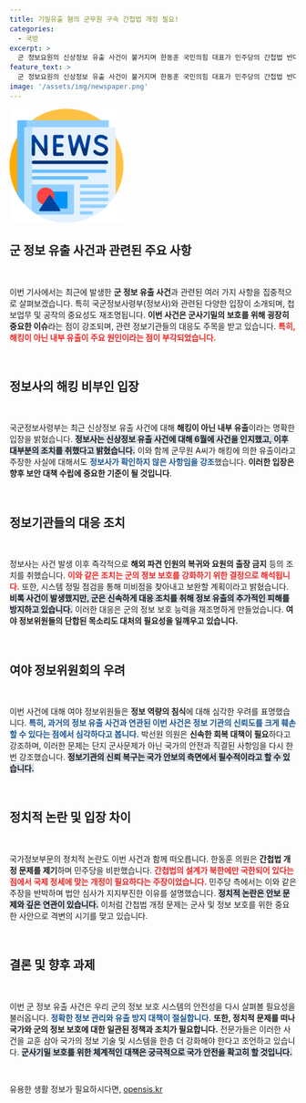 ```yaml
---
title: 기밀유출 혐의 군무원 구속 간첩법 개정 필요!
categories:
  - 국방
excerpt: >
  군 정보요원의 신상정보 유출 사건이 불거지며 한동훈 국민의힘 대표가 민주당의 간첩법 반대 행보를 강력히 비판했습니다. 국가정보원 사건 대응과 여야의 갈등이 고조되는 가운데, 군의 정보 역량에 대한 우려가 커지고 있습니다.
feature_text: >
  군 정보요원의 신상정보 유출 사건이 불거지며 한동훈 국민의힘 대표가 민주당의 간첩법 반대 행보를 강력히 비판했습니다. 국가정보원 사건 대응과 여야의 갈등이 고조되는 가운데, 군의 정보 역량에 대한 우려가 커지고 있습니다.
image: '/assets/img/newspaper.png'
---
```


<p><img src="/assets/img/newspaper.png" alt="kimp 속보" /></p>

<h2 data-ke-size="size26">군 정보 유출 사건과 관련된 주요 사항</h2>

<p data-ke-size="size16">&nbsp;</p>

<p>이번 기사에서는 최근에 발생한 <b>군 정보 유출 사건</b>과 관련된 여러 가지 사항을 집중적으로 살펴보겠습니다. 특히 국군정보사령부(정보사)와 관련된 다양한 입장이 소개되며, 첩보업무 및 공작의 중요성도 재조명됩니다. <b>이번 사건은 군사기밀의 보호를 위해 굉장히 중요한 이슈</b>라는 점이 강조되며, 관련 정보기관들의 대응도 주목을 받고 있습니다. <b><span style="color: #ee2323;">특히, 해킹이 아닌 내부 유출이 주요 원인이라는 점이 부각되었습니다.</span></b></p>

<p data-ke-size="size16">&nbsp;</p>

<h2 data-ke-size="size26">정보사의 해킹 비부인 입장</h2>

<p data-ke-size="size16">&nbsp;</p>

<p>국군정보사령부는 최근 신상정보 유출 사건에 대해 <b>해킹이 아닌 내부 유출</b>이라는 명확한 입장을 밝혔습니다. <b><span style="background-color: #21538527;">정보사는 신상정보 유출 사건에 대해 6월에 사건을 인지했고, 이후 대부분의 조치를 취했다고 밝혔습니다.</span></b> 이와 함께 군무원 A씨가 해킹에 의한 유출이라고 주장한 사실에 대해서도 <b><span style="color: #1a5490;">정보사가 확인하지 않은 사항임을 강조</span></b>했습니다. <b>이러한 입장은 향후 보안 대책 수립에 중요한 기준이 될 것입니다</b>.</p>

<p data-ke-size="size16">&nbsp;</p>

<h2 data-ke-size="size26">정보기관들의 대응 조치</h2>

<p data-ke-size="size16">&nbsp;</p>

<p>정보사는 사건 발생 이후 즉각적으로 <b>해외 파견 인원의 복귀와 요원의 출장 금지</b> 등의 조치를 취했습니다. <b><span style="color: #ee2323;">이와 같은 조치는 군의 정보 보호를 강화하기 위한 결정으로 해석됩니다.</span></b> 또한, 시스템 정밀 점검을 통해 미비점을 찾아내고 보완할 계획이라고 밝혔습니다. <b><span style="background-color: #21538527;">비록 사건이 발생했지만, 군은 신속하게 대응 조치를 취해 정보 유출의 추가적인 피해를 방지하고 있습니다.</span></b> 이러한 대응은 군의 정보 보호 능력을 재조명하게 만들었습니다.  <b>여야 정보위원들의 단합된 목소리도 대처의 필요성을 일깨우고 있습니다.</b></p>

<p data-ke-size="size16">&nbsp;</p>

<h2 data-ke-size="size26">여야 정보위원회의 우려</h2>

<p data-ke-size="size16">&nbsp;</p>

<p>이번 사건에 대해 여야 정보위원들은 <b>정보 역량의 침식</b>에 대해 심각한 우려를 표명했습니다. <b><span style="color: #1a5490;">특히, 과거의 정보 유출 사건과 연관된 이번 사건은 정보 기관의 신뢰도를 크게 훼손할 수 있다는 점에서 심각하다고 봅니다.</span></b> 박선원 의원은 <b>신속한 회복 대책이 필요</b>하다고 강조하며, 이러한 문제는 단지 군사문제가 아닌 국가의 안전과 직결된 사항임을 다시 한 번 강조했습니다. <b><span style="background-color: #21538527;">정보기관의 신뢰 복구는 국가 안보의 측면에서 필수적이라고 할 수 있습니다.</span></b></p>

<p data-ke-size="size16">&nbsp;</p>

<h2 data-ke-size="size26">정치적 논란 및 입장 차이</h2>

<p data-ke-size="size16">&nbsp;</p>

<p>국가정보부문의 정치적 논란도 이번 사건과 함께 떠오릅니다. 한동훈 의원은 <b>간첩법 개정 문제를 제기</b>하며 민주당을 비판했습니다. <b><span style="color: #ee2323;">간첩법의 설계가 북한에만 국한되어 있다는 점에서 국제 정세에 맞는 개정이 필요하다는 주장이었습니다.</span></b> 민주당 측에서는 이와 같은 주장을 반박하며 법안 심사가 지지부진한 이유를 설명했습니다. <b><span style="background-color: #21538527;">정치적 논란은 안보 문제와 깊은 연관이 있습니다.</span></b> 이처럼 간첩법 개정 문제는 군사 및 정보 보호를 위한 중요한 사안으로 격변의 시기를 맞고 있습니다.</p>

<p data-ke-size="size16">&nbsp;</p>

<h2 data-ke-size="size26">결론 및 향후 과제</h2>

<p data-ke-size="size16">&nbsp;</p>

<p>이번 군 정보 유출 사건은 우리 군의 정보 보호 시스템의 안전성을 다시 살펴볼 필요성을 불러옵니다. <b><span style="color: #1a5490;">정확한 정보 관리와 유출 방지 대책이 절실합니다.</span></b> <b>또한, 정치적 문제를 떠나 국가와 군의 정보 보호에 대한 일관된 정책과 조치가 필요합니다.</b> 전문가들은 이러한 사건을 교훈 삼아 국가의 정보 기술 및 시스템을 한층 더 강화해야 한다고 조언하고 있습니다. <b><span style="background-color: #21538527;">군사기밀 보호를 위한 체계적인 대책은 궁극적으로 국가 안전을 확고히 할 것입니다.</span></b></p>

<p data-ke-size="size16">&nbsp;</p>
유용한 생활 정보가 필요하시다면, <a href="https://opensis.kr" rel="dofollow">opensis.kr</a>


